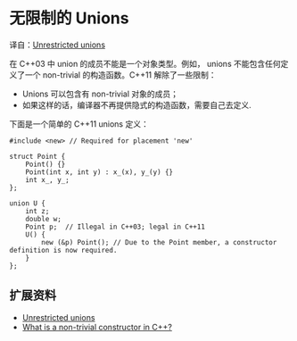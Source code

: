 # 无限制的 Unions #

译自：[Unrestricted unions](https://en.wikipedia.org/wiki/C%2B%2B11#Right_angle_bracket)

在 C++03 中 union 的成员不能是一个对象类型。例如， unions 不能包含任何定义了一个 non-trivial 的构造函数。C++11 解除了一些限制：

+ Unions 可以包含有 non-trivial 对象的成员；
+ 如果这样的话，编译器不再提供隐式的构造函数，需要自己去定义.

下面是一个简单的 C++11 unions 定义：

    #include <new> // Required for placement 'new'
    
    struct Point {
        Point() {}
        Point(int x, int y) : x_(x), y_(y) {}
        int x_, y_;
    };
    
    union U {
        int z;
        double w;
        Point p;  // Illegal in C++03; legal in C++11
        U() {
            new (&p) Point(); // Due to the Point member, a constructor definition is now required.
        }
    };


## 扩展资料 ##

+ [Unrestricted unions](https://en.wikipedia.org/wiki/C%2B%2B11#Right_angle_bracket)
+ [What is a non-trivial constructor in C++?](http://stackoverflow.com/questions/3899223/what-is-a-non-trivial-constructor-in-c)
